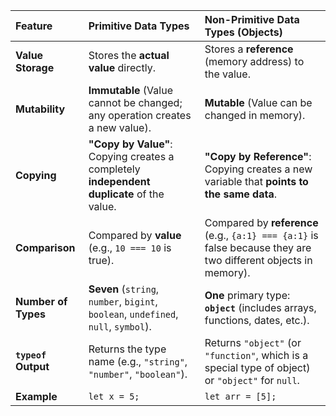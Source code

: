 | Feature             | Primitive Data Types                                                                      | Non-Primitive Data Types (Objects)                                                                             |
| :------------------ | :---------------------------------------------------------------------------------------- | :------------------------------------------------------------------------------------------------------------- |
| **Value Storage**   | Stores the **actual value** directly.                                                     | Stores a **reference** (memory address) to the value.                                                          |
| **Mutability**      | **Immutable** (Value cannot be changed; any operation creates a new value).               | **Mutable** (Value can be changed in memory).                                                                  |
| **Copying**         | **"Copy by Value"**: Copying creates a completely **independent duplicate** of the value. | **"Copy by Reference"**: Copying creates a new variable that **points to the same data**.                      |
| **Comparison**      | Compared by **value** (e.g., `10 === 10` is true).                                        | Compared by **reference** (e.g., `{a:1} === {a:1}` is false because they are two different objects in memory). |
| **Number of Types** | **Seven** (`string`, `number`, `bigint`, `boolean`, `undefined`, `null`, `symbol`).       | **One** primary type: **`object`** (includes arrays, functions, dates, etc.).                                  |
| **`typeof` Output** | Returns the type name (e.g., `"string"`, `"number"`, `"boolean"`).                        | Returns `"object"` (or `"function"`, which is a special type of object) or `"object"` for `null`.              |
| **Example**         | `let x = 5;`                                                                              | `let arr = [5];`                                                                                               |